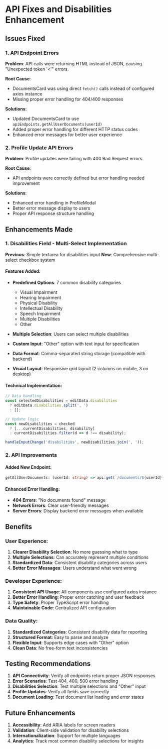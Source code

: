 # API Fixes and Disabilities Enhancement

## Issues Fixed

### 1. API Endpoint Errors

**Problem**: API calls were returning HTML instead of JSON, causing "Unexpected token '<'" errors.

**Root Cause**:

- DocumentsCard was using direct `fetch()` calls instead of configured axios instance
- Missing proper error handling for 404/400 responses

**Solutions**:

- Updated DocumentsCard to use `apiEndpoints.getAllUserDocuments(userId)`
- Added proper error handling for different HTTP status codes
- Enhanced error messages for better user experience

### 2. Profile Update API Errors

**Problem**: Profile updates were failing with 400 Bad Request errors.

**Root Cause**:

- API endpoints were correctly defined but error handling needed improvement

**Solutions**:

- Enhanced error handling in ProfileModal
- Better error message display to users
- Proper API response structure handling

## Enhancements Made

### 1. Disabilities Field - Multi-Select Implementation

**Previous**: Simple textarea for disabilities input
**New**: Comprehensive multi-select checkbox system

#### Features Added:

- **Predefined Options**: 7 common disability categories
  - Visual Impairment
  - Hearing Impairment
  - Physical Disability
  - Intellectual Disability
  - Speech Impairment
  - Multiple Disabilities
  - Other

- **Multiple Selection**: Users can select multiple disabilities
- **Custom Input**: "Other" option with text input for specification
- **Data Format**: Comma-separated string storage (compatible with backend)
- **Visual Layout**: Responsive grid layout (2 columns on mobile, 3 on desktop)

#### Technical Implementation:

```typescript
// Data handling
const selectedDisabilities = editData.disabilities
  ? editData.disabilities.split(', ')
  : [];

// Update logic
const newDisabilities = checked
  ? [...currentDisabilities, disability]
  : currentDisabilities.filter(d => d !== disability);

handleInputChange('disabilities', newDisabilities.join(', '));
```

### 2. API Improvements

#### Added New Endpoint:

```typescript
getAllUserDocuments: (userId: string) => api.get(`/documents/${userId}`);
```

#### Enhanced Error Handling:

- **404 Errors**: "No documents found" message
- **Network Errors**: Clear user-friendly messages
- **Server Errors**: Display backend error messages when available

## Benefits

### User Experience:

1. **Clearer Disability Selection**: No more guessing what to type
2. **Multiple Selections**: Can accurately represent multiple conditions
3. **Standardized Data**: Consistent disability categories across users
4. **Better Error Messages**: Users understand what went wrong

### Developer Experience:

1. **Consistent API Usage**: All components use configured axios instance
2. **Better Error Handling**: Proper error catching and user feedback
3. **Type Safety**: Proper TypeScript error handling
4. **Maintainable Code**: Centralized API configuration

### Data Quality:

1. **Standardized Categories**: Consistent disability data for reporting
2. **Structured Format**: Easy to parse and analyze
3. **Flexible Input**: Supports edge cases with "Other" option
4. **Clean Data**: No free-form text inconsistencies

## Testing Recommendations

1. **API Connectivity**: Verify all endpoints return proper JSON responses
2. **Error Scenarios**: Test 404, 400, 500 error handling
3. **Disabilities Selection**: Test multiple selections and "Other" input
4. **Profile Updates**: Verify all fields save correctly
5. **Document Loading**: Test document list loading and error states

## Future Enhancements

1. **Accessibility**: Add ARIA labels for screen readers
2. **Validation**: Client-side validation for disability selections
3. **Internationalization**: Support for multiple languages
4. **Analytics**: Track most common disability selections for insights
